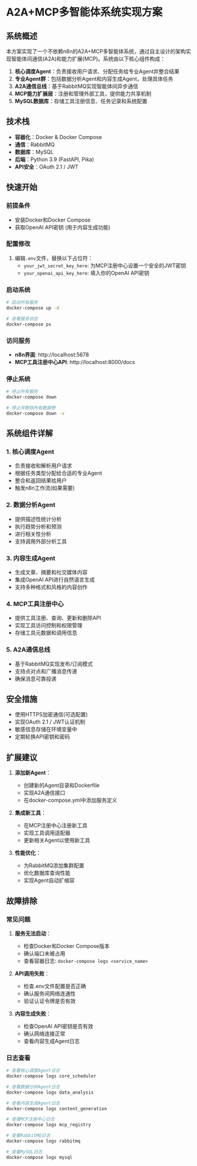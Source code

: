 # A2A+MCP多智能体系统实现方案

## 系统概述

本方案实现了一个不依赖n8n的A2A+MCP多智能体系统，通过自主设计的架构实现智能体间通信(A2A)和能力扩展(MCP)。系统由以下核心组件构成：

1. **核心调度Agent**：负责接收用户请求、分配任务给专业Agent并整合结果
2. **专业Agent群**：包括数据分析Agent和内容生成Agent，处理具体任务
3. **A2A通信总线**：基于RabbitMQ实现智能体间异步通信
4. **MCP能力扩展层**：注册和管理外部工具，提供能力共享机制
5. **MySQL数据库**：存储工具注册信息、任务记录和系统配置

## 技术栈

- **容器化**：Docker & Docker Compose
- **通信**：RabbitMQ
- **数据库**：MySQL
- **后端**：Python 3.9 (FastAPI, Pika)
- **API安全**：OAuth 2.1 / JWT

## 快速开始

### 前提条件

- 安装Docker和Docker Compose
- 获取OpenAI API密钥 (用于内容生成功能)

### 配置修改

1. 编辑`.env`文件，替换以下占位符：
   - `your_jwt_secret_key_here`: 为MCP注册中心设置一个安全的JWT密钥
   - `your_openai_api_key_here`: 填入你的OpenAI API密钥

### 启动系统

```bash
# 启动所有服务
docker-compose up -d

# 查看服务状态
docker-compose ps
```

### 访问服务

- **n8n界面**: http://localhost:5678
- **MCP工具注册中心API**: http://localhost:8000/docs

### 停止系统

```bash
# 停止所有服务
docker-compose down

# 停止并删除所有数据卷
docker-compose down -v
```

## 系统组件详解

### 1. 核心调度Agent

- 负责接收和解析用户请求
- 根据任务类型分配给合适的专业Agent
- 整合和返回结果给用户
- 触发n8n工作流(如果需要)

### 2. 数据分析Agent

- 提供描述性统计分析
- 执行趋势分析和预测
- 进行相关性分析
- 支持调用外部分析工具

### 3. 内容生成Agent

- 生成文章、摘要和社交媒体内容
- 集成OpenAI API进行自然语言生成
- 支持多种格式和风格的内容创作

### 4. MCP工具注册中心

- 提供工具注册、查询、更新和删除API
- 实现工具访问控制和权限管理
- 存储工具元数据和调用信息

### 5. A2A通信总线

- 基于RabbitMQ实现发布/订阅模式
- 支持点对点和广播消息传递
- 确保消息可靠投递

## 安全措施

- 使用HTTPS加密通信(可选配置)
- 实现OAuth 2.1 / JWT认证机制
- 敏感信息存储在环境变量中
- 定期轮换API密钥和密码

## 扩展建议

1. **添加新Agent**：
   - 创建新的Agent目录和Dockerfile
   - 实现A2A通信接口
   - 在docker-compose.yml中添加服务定义

2. **集成新工具**：
   - 在MCP注册中心注册新工具
   - 实现工具调用适配器
   - 更新相关Agent以使用新工具

3. **性能优化**：
   - 为RabbitMQ添加集群配置
   - 优化数据库查询性能
   - 实现Agent自动扩缩容

## 故障排除

### 常见问题

1. **服务无法启动**：
   - 检查Docker和Docker Compose版本
   - 确认端口未被占用
   - 查看容器日志: `docker-compose logs <service_name>`

2. **API调用失败**：
   - 检查.env文件配置是否正确
   - 确认服务间网络连通性
   - 验证认证令牌是否有效

3. **内容生成失败**：
   - 检查OpenAI API密钥是否有效
   - 确认网络连接正常
   - 查看内容生成Agent日志

### 日志查看

```bash
# 查看核心调度Agent日志
docker-compose logs core_scheduler

# 查看数据分析Agent日志
docker-compose logs data_analysis

# 查看内容生成Agent日志
docker-compose logs content_generation

# 查看MCP注册中心日志
docker-compose logs mcp_registry

# 查看RabbitMQ日志
docker-compose logs rabbitmq

# 查看MySQL日志
docker-compose logs mysql
```